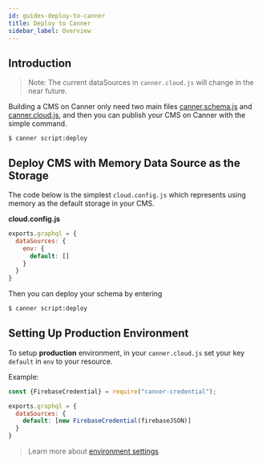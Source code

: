```yaml
---
id: guides-deploy-to-canner
title: Deploy to Canner
sidebar_label: Overview
---
```


## Introduction

> Note: The current dataSources in `canner.cloud.js` will change in the near future.

Building a CMS on Canner only need two main files [canner.schema.js](guides-setup#initial-your-schema) and [canner.cloud.js](cli-canner-cloud-js), and then you can publish your CMS on Canner with the simple command.

```
$ canner script:deploy
```

## Deploy CMS with Memory Data Source as the Storage

The code below is the simplest `cloud.config.js` which represents using memory as the default storage in your CMS. 

**cloud.config.js**

```js
exports.graphql = {
  dataSources: {
    env: {
      default: []
    }
  }
}
```

Then you can deploy your schema by entering

```sh
$ canner script:deploy
```

## Setting Up Production Environment

To setup **production** environment, in your `canner.cloud.js` set your key `default` in `env` to your resource.

Example:

```js
const {FirebaseCredential} = require("canner-credential");

exports.graphql = {
  dataSources: {
    default: [new FirebaseCredential(firebaseJSON)]
  }
}
```

> Learn more about [environment settings](cli-canner-cloud-js#environment-env)
